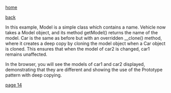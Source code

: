 [home](./page01.md)

[back](./page10.md)

In this example, Model is a simple class which contains a name. Vehicle now takes a Model object, and its method getModel() returns the name of the model. Car is the same as before but with an overridden __clone() method, where it creates a deep copy by cloning the model object when a Car object is cloned. This ensures that when the model of car2 is changed, car1 remains unaffected.

In the browser, you will see the models of car1 and car2 displayed, demonstrating that they are different and showing the use of the Prototype pattern with deep copying.

[page 14](./page14.md)
